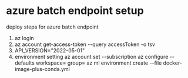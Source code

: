 # azure batch endpoint setup
deploy steps for azure batch endpoint
1. az login
2. az account get-access-token --query accessToken -o tsv
3. API_VERSION="2022-05-01"
4. environment setting
   az account set --subscription <subscription ID>
   az configure --defaults workspace=<AzureML workspace name> group=<resource group>
   az ml environment create --file docker-image-plus-conda.yml
